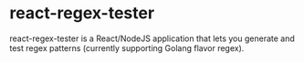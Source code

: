 # react-regex-tester
react-regex-tester is a React/NodeJS application that lets you generate and test regex patterns (currently supporting Golang flavor regex).
